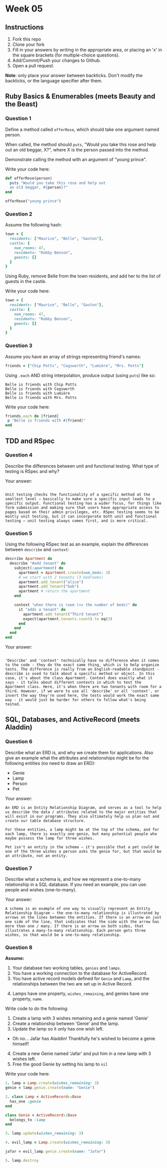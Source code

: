 # Week 05

## Instructions

1. Fork this repo
2. Clone your fork
3. Fill in your answers by writing in the appropriate area, or placing an 'x' in
the square brackets (for multiple-choice questions).
4. Add/Commit/Push your changes to Github.
5. Open a pull request.

**Note**: only place your answer between backticks. Don't modify the backticks,
or the language specifier after them.

## Ruby Basics & Enumerables (meets Beauty and the Beast)

### Question 1

Define a method called `offerRose`, which should take one argument named person.

When called, the method should `puts`, "Would you take this rose and help out
an old beggar, X?", where X is the person passed into the method.

Demonstrate calling the method with an argument of "young prince".

Write your code here:
```ruby
def offerRose(person)
  puts "Would you take this rose and help out
  an old beggar, #{person}?"
end

offerRose("young prince")
```

### Question 2

Assume the following hash:

```ruby
town = {
  residents: ["Maurice", "Belle", "Gaston"],
  castle: {
    num_rooms: 47,
    residents: "Robby Benson",
    guests: []
  }
}
```

Using Ruby, remove Belle from the town residents, and
add her to the list of guests in the castle.

Write your code here:
```ruby
town = {
  residents: ["Maurice", "Belle", "Gaston"],
  castle: {
    num_rooms: 47,
    residents: "Robby Benson",
    guests: []
  }
}
```

### Question 3

Assume you have an array of strings representing friend's names:

```ruby
friends = ["Chip Potts", "Cogsworth", "Lumière", "Mrs. Potts"]
```

Using `.each` AND string interpolation, produce output (using `puts`) like so:

```
Belle is friends with Chip Potts
Belle is friends with Cogsworth
Belle is friends with Lumière
Belle is friends with Mrs. Potts
```

Write your code here:
```ruby
friends.each do |friend|
 p "Belle is friends with #{friend}"
end
```

## TDD and RSpec

### Question 4

Describe the differences between unit and functional testing. What type of testing is RSpec and why?

Your answer:
```text

Unit testing checks the functionality of a specific method at the smallest level – basically to make sure a specific input leads to a specific output. Functional testing has a wider focus, for things like form submission and making sure that users have appropriate access to pages based on their admin privileges, etc. RSpec testing seems to be mostly unit testing, but it can incorporate both unit and functional testing – unit testing always comes first, and is more critical.
```

### Question 5

Using the following RSpec test as an example, explain the differences between `describe` and `context`:

```ruby
describe Apartment do
  describe "#add_tenant" do
    subject(:apartment) do
      apartment = Apartment.create(num_beds: 3)
      # we start with 2 tenants (3 bedrooms)
      apartment.add_tenant("alice")
      apartment.add_tenant("bob")
      apartment # return the apartment
    end

    context "when there is room (<= the number of beds)" do
      it "adds a tenant" do
        apartment.add_tenant("Third tenant")
        expect(apartment.tenants.count).to eq(3)
      end
    end
  end
end
```

Your answer:
```text

'Describe' and 'context' technically have no difference when it comes to the code - they do the exact same thing, which is to help organize tests. The difference is really from an English-readable standpoint - describe is used to talk about a specific method or object. In this case, it's about the class Apartment. Context does exactly what it says - it talks about different contexts in which to test the Apartment class. Here, it's when there are two tenants with room for a third. However, if we were to use all 'describe' or all 'context', or invert the way they're used here, the tests would work the exact same way - it would just be harder for others to follow what's being tested.
```

## SQL, Databases, and ActiveRecord (meets Aladdin)

### Question 6

Describe what an ERD is, and why we create them for applications. Also give an
example what the attributes and relationships might be for the following
entities (no need to draw an ERD):
<!-- Maybe clarify whether they're meant to give relationships between all four entities or... -->
* Genie
* Lamp
* Person
* Pet

Your answer:
```
An ERD is an Entity Relationship Diagram, and serves as a tool to help us describe the data / attributes related to the major entities that will exist in our programs. They also ultimately help us plan out and create our table database structure.  

For these entities, a lamp might be at the top of the schema, and for each lamp, there is exactly one genie, but many potential people who maybe possess the lamp for three wishes.

Pet isn't an entity in the schema – it's possible that a pet could be one of the three wishes a person asks the genie for, but that would be an attribute, not an entity.
```

### Question 7

Describe what a schema is, and how we represent a one-to-many relationship in a
SQL database. If you need an example, you can use: people and wishes
(one-to-many).

Your answer:
```
A schema is an example of one way to visually represent an Entity Relationship Diagram – the one-to-many relationship is illustrated by arrows on the lines between the entities. If there is an arrow on just one side of the line, that indicates that the side with the arrow has more than one / many. If there is an arrow on both sides, that illustrates a many-to-many relationship. Each person gets three wishes, so that would be a one-to-many relationship.
```

### Question 8

**Assume:**
1. Your database two working tables, `genies` and `lamps`.
2. You have a working connection to the database for ActiveRecord.
3. You have active record models defined for `Genie` and `Lamp`, and the
relationships between the two are set up in Active Record.
<!-- Do we want to specifiy what kind of relationship they have, in case some students aren't familiar with the mythology...? -->
4. Lamps have one property, `wishes_remaining`, and genies have one property, `name`.

Write code to do the following:

1. Create a lamp with 3 wishes remaining and a genie named 'Genie'
2. Create a relationship between 'Genie' and the lamp.
3. Update the lamp so it only has one wish left.
  * Oh no... Jafar has Aladdin! Thankfully he's wished to become a genie himself!
4. Create a new Genie named 'Jafar' and put him in a new lamp with 3 wishes left.
5. Free the good Genie by setting his lamp to `nil`


Write your code here:
```ruby
1. lamp = Lamp.create(wishes_remaining: 3)
genie = lamp.genie.create(name: "Genie")

2. class Lamp < ActiveRecord::Base
  has_one :genie
end

class Genie < ActiveRecord::Base
  belongs_to :lamp
end

3. lamp.update(wishes_remaining: 3)

4. evil_lamp = Lamp.create(wishes_remaining: 3)

jafar = evil_lamp.genie.create(name: "Jafar")

5. lamp.destroy

```
